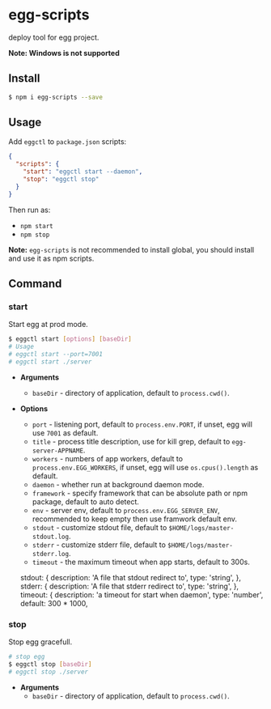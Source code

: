 # egg-scripts

deploy tool for egg project.

**Note: Windows is not supported**

## Install

```bash
$ npm i egg-scripts --save
```

## Usage

Add `eggctl` to `package.json` scripts:

```json
{
  "scripts": {
    "start": "eggctl start --daemon",
    "stop": "eggctl stop"
  }
}
```

Then run as:
- `npm start`
- `npm stop`

**Note:** `egg-scripts` is not recommended to install global, you should install and use it as npm scripts.

## Command

### start

Start egg at prod mode.

```bash
$ eggctl start [options] [baseDir]
# Usage
# eggctl start --port=7001
# eggctl start ./server
```

- **Arguments**
  - `baseDir` - directory of application, default to `process.cwd()`.
- **Options**
  - `port` - listening port, default to `process.env.PORT`, if unset, egg will use `7001` as default.
  - `title` - process title description, use for kill grep, default to `egg-server-APPNAME`.
  - `workers` - numbers of app workers, default to `process.env.EGG_WORKERS`, if unset, egg will use `os.cpus().length`  as default.
  - `daemon` - whether run at background daemon mode.
  - `framework` - specify framework that can be absolute path or npm package, default to auto detect.
  - `env` - server env, default to `process.env.EGG_SERVER_ENV`, recommended to keep empty then use framwork default env.
  - `stdout` - customize stdout file, default to `$HOME/logs/master-stdout.log`.
  - `stderr` - customize stderr file, default to `$HOME/logs/master-stderr.log`.
  - `timeout` - the maximum timeout when app starts, default to 300s.

  stdout: {
    description: 'A file that stdout redirect to',
    type: 'string',
  },
  stderr: {
    description: 'A file that stderr redirect to',
    type: 'string',
  },
  timeout: {
    description: 'a timeout for start when daemon',
    type: 'number',
    default: 300 * 1000,
### stop

Stop egg gracefull.

```bash
# stop egg
$ eggctl stop [baseDir]
# eggctl stop ./server
```

- **Arguments**
  - `baseDir` - directory of application, default to `process.cwd()`.
